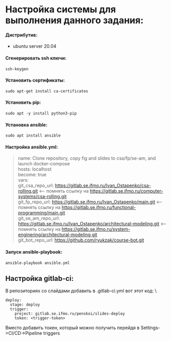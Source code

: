 # Настройка системы для выполнения данного задания: #


#### Дистрибутив: 

- ubuntu server 20.04

#### Сгенерировать ssh ключи: 

 `ssh-keygen`

#### Установить сертификаты: 

 `sudo apt-get install ca-certificates`

#### Установить pip: 

 `sudo apt -y install python3-pip`

#### Установка ansible: 

 `sudo apt install ansible`

#### Настройка ansible.yml:


>  name: Clone repository, copy fig and slides to csa/fp/se-am, and launch docker-compose\
>  hosts: localhost\
>  become: true\
>  vars:\
>    git_csa_repo_url: https://gitlab.se.ifmo.ru/Ivan_Ostapenko/csa-rolling.git  <-- помнять ссылку на https://gitlab.se.ifmo.ru/computer-systems/csa-rolling.git  \
>    git_fp_repo_url: https://gitlab.se.ifmo.ru/Ivan_Ostapenko/main.git  <-- помнять ссылку на https://gitlab.se.ifmo.ru/functional-programming/main.git  \
>    git_se_am_repo_url: https://gitlab.se.ifmo.ru/Ivan_Ostapenko/architectural-modeling.git  <-- помнять ссылку на https://gitlab.se.ifmo.ru/system-enginering/architectural-modeling.git  \
>    git_bot_repo_url: https://github.com/ryukzak/course-bot.git

#### Запуск ansible-playbook: 

 `ansible-playbook ansible.yml`


## Настройка gitlab-ci:

В репозиториях со слайдами добавить в .gitlab-ci.yml вот этот код:  \
```
deploy:
  stage: deploy
  trigger:
    project: gitlab.se.ifmo.ru/penskoi/slides-deploy
    token: <trigger-token>
```

Вместо <trigger-token> добавить токен, который можно получить перейдя в Settings->CI/CD->Pipeline triggers

